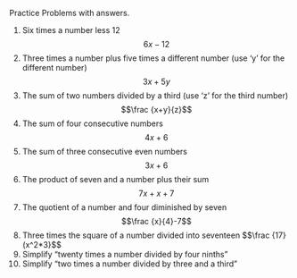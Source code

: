 Practice Problems with answers.
1. Six times a number less 12
$$6x-12$$
3. Three times a number plus five times a different number (use ‘y’ for the different
number)
$$3x+5y$$
4. The sum of two numbers divided by a third (use ‘z’ for the third number)
$$\frac {x+y}{z}$$
5. The sum of four consecutive numbers
$$4x+6$$
6. The sum of three consecutive even numbers
$$3x+6$$
7. The product of seven and a number plus their sum
$$7x+x+7$$
8. The quotient of a number and four diminished by seven
$$\frac {x}{4}-7$$
9. Three times the square of a number divided into seventeen
$$\frac {17}(x^2*3}$$
10. Simplify “twenty times a number divided by four ninths”
11. Simplify “two times a number divided by three and a third”
